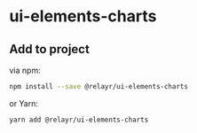 # ui-elements-charts

## Add to project

via npm:

```bash
npm install --save @relayr/ui-elements-charts
```

or Yarn:
```bash
yarn add @relayr/ui-elements-charts
```
